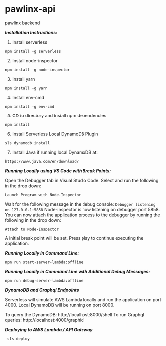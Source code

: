 # pawlinx-api
pawlinx backend

***Installation Instructions:***

1.  Install serverless

```npm install -g serverless```

2. Install node-inspector

```npm install -g node-inspector```

3.  Install yarn

```npm install -g yarn```

4.  Install env-cmd

```npm install -g env-cmd```

5.  CD to directory and install npm dependencies

```npm install```

6.  Install Serverless Local DynamoDB Plugin

```sls dynamodb install```

7.  Install Java if running local DynamoDB at:  

```https://www.java.com/en/download/```

***Running Locally using VS Code with Break Points:***

Open the Debugger tab in Visual Studio Code.  Select and run the following in the drop down:

```Launch Program with Node-Inspector```

Wait for the following message in the debug console:  ```Debugger listening on 127.0.0.1:5858```
Node-inspector is now listening on debugger port 5858.  You can now attach the application process to the debugger by running 
the following in the drop down:

```Attach to Node-Inspector```

A initial break point will be set.  Press play to continue executing the application.

***Running Locally in Command Line:***

```npm run start-server-lambda:offline```

***Running Locally in Command Line with Additional Debug Messages:***

```npm run debug-server-lambda:offline```

***DynamoDB and Graphql Endpoints***

Serverless will simulate AWS Lambda locally and run the application on port 4000.
Local DynamoDB will be running on port 8000.

To query the DynamoDB:  http://localhost:8000/shell
To run Graphql queries:  http://localhost:4000/graphiql

***Deploying to AWS Lambda / API Gateway***

``` sls deploy```

